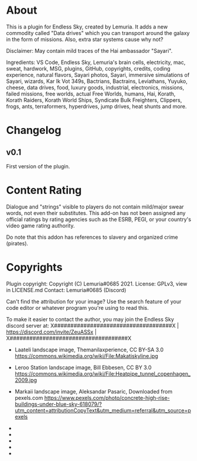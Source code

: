 # About
This is a plugin for Endless Sky, created by Lemuria. It adds a new commodity called "Data drives" which you can transport around the galaxy in the form of missions. Also, extra star systems cause why not?

Disclaimer: May contain mild traces of the Hai ambassador "Sayari".

Ingredients: VS Code, Endless Sky, Lemuria's brain cells, electricity, mac, sweat, hardwork, MSG, plugins, GitHub, copyrights, credits, coding experience, natural flavors, Sayari photos, Sayari, immersive simulations of Sayari, wizards, Kar Ik Vot 349s, Bactrians, Bactrains, Leviathans, Yuyuko, cheese, data drives, food, luxury goods, industrial, electronics, missions, failed missions, free worlds, actual Free Worlds, humans, Hai, Korath, Korath Raiders, Korath World Ships, Syndicate Bulk Freighters, Clippers, frogs, ants, terraformers, hyperdrives, jump drives, heat shunts and more.
# Changelog 

## v0.1
 First version of the plugin.


# Content Rating
Dialogue and "strings" visible to players do not contain mild/major swear words, not even their substitutes. This add-on has not been assigned any official ratings by rating agencies such as the ESRB, PEGI, or your country's video game rating authority.

Do note that this addon has references to slavery and organized crime (pirates).

# Copyrights
Plugin copyright: Copyright (C) Lemuria#0685 2021. License: GPLv3, view in LICENSE.md
Contact:          Lemuria#0685 (Discord)


Can't find the attribution for your image? Use the search feature of your code editor or whatever program you're using to read this.

To make it easier to contact the author, you may join the Endless Sky discord server at:
                  X####################################X
                  | https://discord.com/invite/ZeuASSx |
                  X####################################X


 - Laateli landscape image, Themanilaxperience, CC BY-SA 3.0
   https://commons.wikimedia.org/wiki/File:Makatiskyline.jpg

 - Leroo Station landscape image, Bill Ebbesen, CC BY 3.0
   https://commons.wikimedia.org/wiki/File:Heatpipe_tunnel_copenhagen_2009.jpg

 - Markaii landscape image, Aleksandar Pasaric, Downloaded from pexels.com
   https://www.pexels.com/photo/concrete-high-rise-buildings-under-blue-sky-618079/?utm_content=attributionCopyText&utm_medium=referral&utm_source=pexels
 -
  
 -
  
 -
  
 -
  
 -
